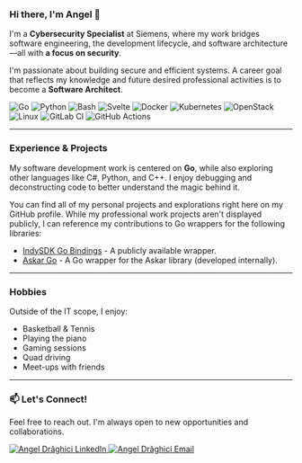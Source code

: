 ### Hi there, I'm Angel 👋

I'm a **Cybersecurity Specialist** at Siemens, where my work bridges software engineering, the development lifecycle, and software architecture—all with **a focus on security**.

I'm passionate about building secure and efficient systems. A career goal that reflects my knowledge and future desired professional activities is to become a **Software Architect**.

<p align="left">
  <img src="https://img.shields.io/badge/Go-00ADD8?style=for-the-badge&logo=go&logoColor=white" alt="Go"/>
  <img src="https://img.shields.io/badge/Python-3776AB?style=for-the-badge&logo=python&logoColor=white" alt="Python"/>
  <img src="https://img.shields.io/badge/Bash-4EAA25?style=for-the-badge&logo=gnubash&logoColor=white" alt="Bash"/>
  <img src="https://img.shields.io/badge/Svelte-FF3E00?style=for-the-badge&logo=svelte&logoColor=white" alt="Svelte"/>
  <img src="https://img.shields.io/badge/Docker-2496ED?style=for-the-badge&logo=docker&logoColor=white" alt="Docker"/>
  <img src="https://img.shields.io/badge/Kubernetes-326CE5?style=for-the-badge&logo=kubernetes&logoColor=white" alt="Kubernetes"/>
  <img src="https://img.shields.io/badge/OpenStack-ED1944?style=for-the-badge&logo=openstack&logoColor=white" alt="OpenStack"/>
  <img src="https://img.shields.io/badge/Linux-FCC624?style=for-the-badge&logo=linux&logoColor=black" alt="Linux"/>
  <img src="https://img.shields.io/badge/GitLab_CI-FC6D26?style=for-the-badge&logo=gitlab&logoColor=white" alt="GitLab CI"/>
  <img src="https://img.shields.io/badge/GitHub_Actions-2088FF?style=for-the-badge&logo=githubactions&logoColor=white" alt="GitHub Actions"/>
</p>

---

### Experience & Projects

My software development work is centered on **Go**, while also exploring other languages like C#, Python, and C++. I enjoy debugging and deconstructing code to better understand the magic behind it.

You can find all of my personal projects and explorations right here on my GitHub profile. While my professional work projects aren't displayed publicly, I can reference my contributions to Go wrappers for the following libraries:

* [IndySDK Go Bindings](https://github.com/joyride9999/IndySdkGoBindings) - A publicly available wrapper.
* [Askar Go](https://github.com/openwallet-foundation/askar) - A Go wrapper for the Askar library (developed internally).

---

### Hobbies

Outside of the IT scope, I enjoy:

* Basketball & Tennis
* Playing the piano
* Gaming sessions
* Quad driving
* Meet-ups with friends

---

### 📫 Let's Connect!

Feel free to reach out. I'm always open to new opportunities and collaborations.

<p align="left">
  <a href="https://www.linkedin.com/in/dr%C4%83ghici-angel-valentin-80a678326/" target="_blank">
    <img src="https://img.shields.io/badge/LinkedIn-0A66C2?style=for-the-badge&logo=linkedin&logoColor=white" alt="Angel Drăghici LinkedIn"/>
  </a>
  <a href="mailto:angel.draghici@gmail.com">
    <img src="https://img.shields.io/badge/Gmail-D14836?style=for-the-badge&logo=gmail&logoColor=white" alt="Angel Drăghici Email"/>
  </a>
</p>
